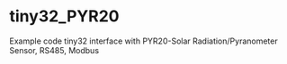 # tiny32_PYR20
Example code tiny32 interface with PYR20-Solar Radiation/Pyranometer Sensor, RS485, Modbus
